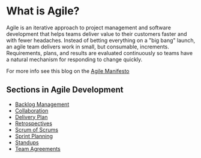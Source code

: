 # What is Agile?

Agile is an iterative approach to project management and software development that helps teams deliver value to their customers faster and with fewer headaches. Instead of betting everything on a "big bang" launch, an agile team delivers work in small, but consumable, increments. Requirements, plans, and results are evaluated continuously so teams have a natural mechanism for responding to change quickly.

For more info see this blog on the [Agile Manifesto](https://www.atlassian.com/agile/manifesto)

## Sections in Agile Development

- [Backlog Management](backlog-management.md)
- [Collaboration](collaboration.md)
- [Delivery Plan](delivery-plan.md)
- [Retrospectives](retrospectives.md)
- [Scrum of Scrums](scrum-of-scrums.md)
- [Sprint Planning](sprint-planning.md)
- [Standups](stand-ups.md)
- [Team Agreements](team-agreements.md)
